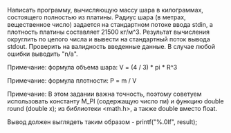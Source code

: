 Написать программу, вычисляющую массу шара в килограммах, состоящего полностью из платины. Радиус шара (в метрах, вещественное число) задается на стандартном потоке ввода stdin, а плотность платины составляет 21500 кг/м^3. Результат вычисления округлить по целого числа и вывести на стандартный поток вывода stdout. Проверить на валидность введенные данные. В случае любой ошибки выводить "n/a".

Примечание: формула объема шара: V = (4 / 3) * рі * R^3

Примечание: формула плотности: P = m / V

Примечание: В этом задании важна точность, поэтому советуем использовать константу М_PI (содержащую число пи) и функцию double round (double x); из библиотеки <math.h>, а также double вместо float.

Вывод должен выглядеть таким образом - printf("%.0lf", result);

